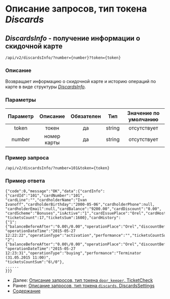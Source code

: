 Описание запросов, тип токена _Discards_
=====================================

_DiscardsInfo_ - получение информации о скидочной карте
-------------
`/api/v2/discardsInfo/?number={number}?token={token}`

### Описание
Возвращает информацию о скидочной карте и историю операций по карте в виде структуры 
_[DiscardsInfo](../replies/discardsInfo)_.

### Параметры
| Параметр |   Описание  | Обязателен |   Тип  | Значение по умолчанию |
|:--------:|:-----------:|:----------:|:------:|:---------------------:|
|   token  |    токен    |     да     | string |      отсутствует      |
|  number  | номер карты |     да     | string |      отсутствует      |

### Пример запроса
`/api/v2/discardsInfo/?number=101&token={token}`

### Пример ответа
```
{"code":0,"message":"OK","data":{"cardInfo":{"cardId":"101","cardNumber":"101",
"cardLine":"","cardholderName":"Ivan Ivanoff","cardholderBirthday":"2000-05-06","cardholderPhone":null,
"cardholderEmail":null,"cardBalance":"9200.00","cardDiscount":"0.00",
"cardScheme":"Bonuses","isActive":"1","cardIssuePlace":"Orel","cardHoster":"Cinema",
"ticketsCount":17,"ticketsSum":1600},"cardHistory":
{"1":{"balanceBeforeAfter":"0.00\/0.00","operationPlace":"Orel","discountBeforeAfter":"0.00\/0.00",
"operationDateTime":"2015-05-27 12:22:22","operationType":"activation","performance":"","ticketsCountSum":""},
"2":{"balanceBeforeAfter":"0.00\/0.00","operationPlace":"Orel","discountBeforeAfter":"0.00\/0.00",
"operationDateTime":"2015-05-27 12:23:31","operationType":"buying","performance":"Terminator (31.05.2015 11:00)",
"ticketsCountSum":"6\/0"}, 
...... 
}}}
```

* Далее: [Описание запросов, тип токена `door_keeper`. TicketCheck](../tickets/ticketCheck)
* Ранее: [Описание запросов, тип токена `discards`. DiscardsSettings](discardsSettings)
* [Содержание](../index)